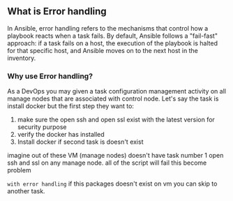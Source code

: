 ## What is Error handling
In Ansible, error handling refers to the mechanisms that control how a playbook reacts when a task fails. By default, Ansible follows a "fail-fast" approach: if a task fails on a host, the execution of the playbook is halted for that specific host, and Ansible moves on to the next host in the inventory. 

### Why use Error handling?
As a DevOps you may given a task configuration management activity on all manage nodes that are associated with control node. Let's say the task is install docker but the first step they want to:
1. make sure the open ssh and open ssl exist with the latest version for security purpose
2. verify the docker has installed
3. Install docker if second task is doesn't exist

imagine out of these VM (manage nodes) doesn't have task number 1 open ssh and ssl on any manage node. all of the script will fail this become problem

`with error handling` if this packages doesn't exist on vm you can skip to another task.